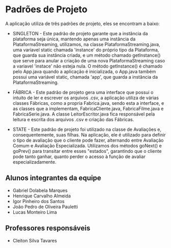 # Padrões de Projeto

A aplicação utiliza de três padrões de projeto, eles se encontram a baixo:

- SINGLETON - Este padrão de projeto garante que a instância da plataforma seja única, mantendo apenas uma instância da PlataformaStreaming, utilizamos, na classe PlataformaStreaming.java, uma varíavel static chamada 'instance' do próprio tipo da Plataforma, que guarda sua instância criada, e um método chamado getInstance() que serve para anular a criação de uma nova PlataformaStreaming caso a variavel 'instace' não esteja nula. O método getInstance() é chamado pelo App.java quando a aplicação é inicializada, o App.java também possui uma variável static, chamada 'app', que guarda a instância da PlataformaStreaming.

- FÁBRICA - Este padrão de projeto gera uma interface que possui o intuito de ler e escrever os arquivos .csv, a aplicação utiliza de várias classes Fábricas, como a propria Fabrica.java, sendo esta a interface, e as classes que a implementam, FabricaCliente.java, FabricaFilme.java e FabricaSerie.java. A classe LeitorEscritor.java fica responsável pela leitura e escrita dos arquivos .csv e criação das Fábricas.

- STATE - Este padrão de projeto foi utilizado na classe de Avaliações e, consequentemente, suas filhas. Na aplicação, ele é utilizado para definir o tipo de avaliação que o cliente pode fazer, alternando entre Avaliação Comum e Avaliação Especializada. Utilizamos dos métodos goNext() e goPrev() para transitar entre esses "estados", garantindo que o cliente pode tanto ganhar, quanto perder o acesso à função de avaliar especializadamente.

## Alunos integrantes da equipe

- Gabriel Dolabela Marques
- Henrique Carvalho Almeida
- Igor Pinheiro dos Santos
- João Pedro de Oliveira Pauletti
- Lucas Monteiro Lima

## Professores responsáveis

- Cleiton Silva Tavares
